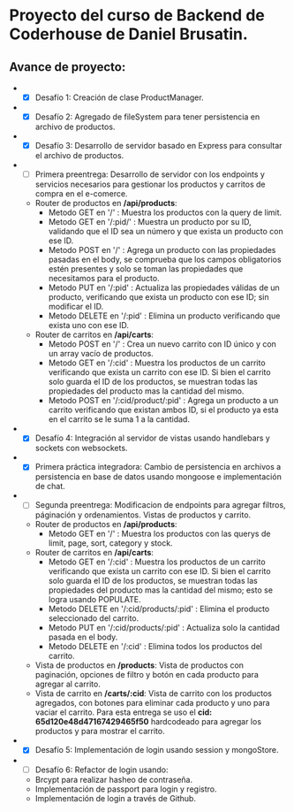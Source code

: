 # Proyecto del curso de Backend de Coderhouse de Daniel Brusatin.

## Avance de proyecto:
* - [x] Desafío 1: Creación de clase ProductManager.
* - [x] Desafío 2: Agregado de fileSystem para tener persistencia en archivo de productos.
* - [x] Desafío 3: Desarrollo de servidor basado en Express para consultar el archivo de productos.
* - [ ] Primera preentrega: Desarrollo de servidor con los endpoints y servicios necesarios para gestionar los productos y carritos de compra en el e-comerce.
  * Router de productos en **/api/products**:
    * Metodo GET en '/' : Muestra los productos con la query de limit.
    * Metodo GET en '/:pid/' : Muestra un producto por su ID, validando que el ID sea un número y que exista un producto con ese ID.
    * Metodo POST en '/' : Agrega un producto con las propiedades pasadas en el body, se comprueba que los campos obligatorios estén presentes y solo se toman las propiedades que necesitamos para el producto.
    * Metodo PUT en '/:pid' : Actualiza las propiedades válidas de un producto, verificando que exista un producto con ese ID; sin modificar el ID.
    * Metodo DELETE en '/:pid' : Elimina un producto verificando que exista uno con ese ID.
  * Router de carritos en **/api/carts**:
    * Metodo POST en '/' : Crea un nuevo carrito con ID único y con un array vacío de productos.
    * Metodo GET en '/:cid' : Muestra los productos de un carrito verificando que exista un carrito con ese ID. Si bien el carrito solo guarda el ID de los productos, se muestran todas las propiedades del producto mas la cantidad del mismo.
    * Metodo POST en '/:cid/product/:pid' : Agrega un producto a un carrito verificando que existan ambos ID, si el producto ya esta en el carrito se le suma 1 a la cantidad.
* - [x] Desafío 4: Integración al servidor de vistas usando handlebars y sockets con websockets.
* - [x] Primera práctica integradora: Cambio de persistencia en archivos a persistencia en base de datos usando mongoose e implementación de chat.
* - [ ] Segunda preentrega: Modificacion de endpoints para agregar filtros, páginación y ordenamientos. Vistas de productos y carrito.
  * Router de productos en **/api/products**:
    * Metodo GET en '/' : Muestra los productos con las querys de limit, page, sort, category y stock.
  * Router de carritos en **/api/carts**:
    * Metodo GET en '/:cid' : Muestra los productos de un carrito verificando que exista un carrito con ese ID. Si bien el carrito solo guarda el ID de los productos, se muestran todas las propiedades del producto mas la cantidad del mismo; esto se logra usando POPULATE.
    * Metodo DELETE en '/:cid/products/:pid' : Elimina el producto seleccionado del carrito.
    * Metodo PUT en '/:cid/products/:pid' : Actualiza solo la cantidad pasada en el body.
    * Metodo DELETE en '/:cid' : Elimina todos los productos del carrito.
  * Vista de productos en **/products**: Vista de productos con paginación, opciones de filtro y botón en cada producto para agregar al carrito.
  * Vista de carrito en **/carts/:cid**: Vista de carrito con los productos agregados, con botones para eliminar cada producto y uno para vaciar el carrito. Para esta entrega se uso el **cid: 65d120e48d47167429465f50** hardcodeado para agregar los productos y para mostrar el carrito.
* - [x] Desafío 5: Implementación de login usando session y mongoStore.
* - [ ] Desafío 6: Refactor de login usando:
  * Brcypt para realizar hasheo de contraseña.
  * Implementación de passport para login y registro.
  * Implementación de login a través de Github.

